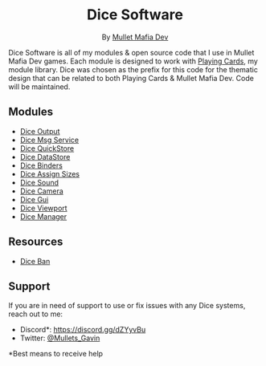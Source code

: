 <div align="center">
<h1>Dice Software</h1>

By [Mullet Mafia Dev](https://www.roblox.com/groups/5018486/Mullet-Mafia-Dev#!/about)
</div>

Dice Software is all of my modules & open source code that I use in Mullet Mafia Dev games. Each module is designed to work with [Playing Cards](https://github.com/Mullets-Gavin), my module library. Dice was chosen as the prefix for this code for the thematic design that can be related to both Playing Cards & Mullet Mafia Dev. Code will be maintained.

## Modules
- [Dice Output](https://github.com/Mullets-Gavin/DiceOutput)
- [Dice Msg Service](https://github.com/Mullets-Gavin/DiceMsgService)
- [Dice QuickStore](https://github.com/Mullets-Gavin/DiceQuickStore)
- [Dice DataStore](https://github.com/Mullets-Gavin/DiceDataStore)
- [Dice Binders](https://github.com/Mullets-Gavin/DiceBinders)
- [Dice Assign Sizes](https://github.com/Mullets-Gavin/DiceAssignSizes)
- [Dice Sound](https://github.com/Mullets-Gavin/DiceSound)
- [Dice Camera](https://github.com/Mullets-Gavin/DiceCamera)
- [Dice Gui](https://github.com/Mullets-Gavin/DiceGui)
- [Dice Viewport](https://github.com/Mullets-Gavin/DiceViewport)
- [Dice Manager](https://github.com/Mullets-Gavin/DiceManager)

## Resources
- [Dice Ban](https://github.com/Mullets-Gavin/DiceBan)

## Support
If you are in need of support to use or fix issues with any Dice systems, reach out to me:

* Discord*: https://discord.gg/dZYyvBu
* Twitter: [@Mullets_Gavin](https://twitter.com/Mullets_Gavin)

*Best means to receive help
